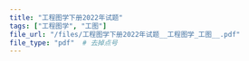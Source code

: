 ```yaml
---
title: "工程图学下册2022年试题"
tags: ["工程图学", "工图"]
file_url: "/files/工程图学下册2022年试题__工程图学_工图__.pdf"
file_type: "pdf"  # 去掉点号
---
```




<!-- 文件类型: .pdf -->
<!-- 文件图标: 📄 -->
